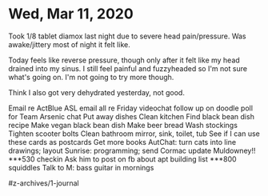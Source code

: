 # Wed, Mar 11, 2020
Took 1/8 tablet diamox last night due to severe head pain/pressure. Was awake/jittery most of night it felt like. 

Today feels like reverse pressure, though only after it felt like my head drained into my sinus. I still feel painful and fuzzyheaded so I'm not sure what's going on. I'm not going to try more though. 

Think I also got very dehydrated yesterday, not good. 

Email re ActBlue
ASL email all re Friday videochat
follow up on doodle poll for Team Arsenic chat 
Put away dishes
Clean kitchen
Find black bean dish recipe
Make vegan black bean dish
Make beer bread
Wash stockings
Tighten scooter bolts
Clean bathroom mirror, sink, toilet, tub
See if I can use these cards as postcards
Get more books
AutChat: turn cats into line drawings; layout
Sunrise: programming; send Cormac update
Muldowney!!
***530 checkin
Ask him to post on fb about apt building list
***800 squiddles
Talk to M: bass guitar in mornings


#z-archives/1-journal